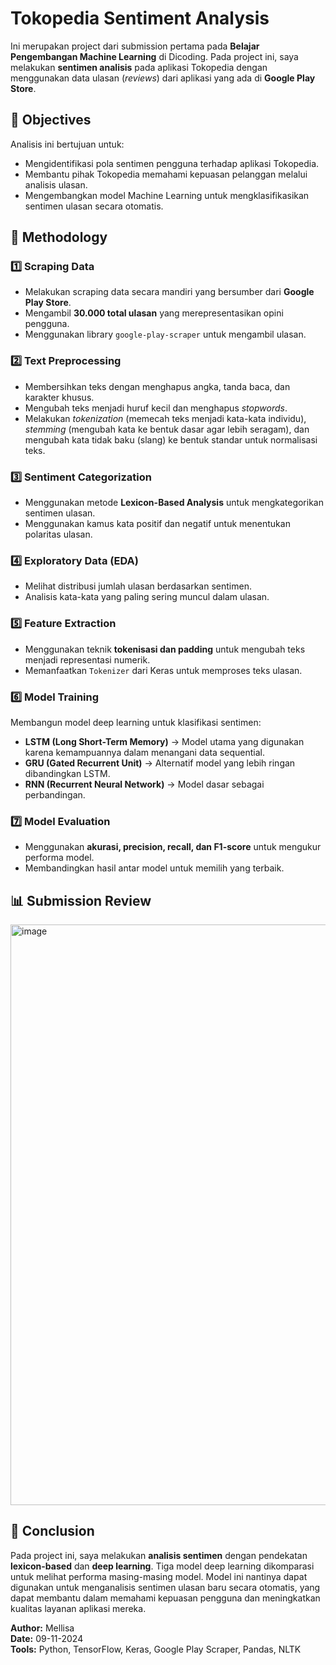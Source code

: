 # Tokopedia Sentiment Analysis

Ini merupakan project dari submission pertama pada **Belajar Pengembangan Machine Learning** di Dicoding. Pada project ini, saya melakukan **sentimen analisis** pada aplikasi Tokopedia dengan menggunakan data ulasan (*reviews*) dari aplikasi yang ada di **Google Play Store**.

## 📌 Objectives
Analisis ini bertujuan untuk:
- Mengidentifikasi pola sentimen pengguna terhadap aplikasi Tokopedia.
- Membantu pihak Tokopedia memahami kepuasan pelanggan melalui analisis ulasan.
- Mengembangkan model Machine Learning untuk mengklasifikasikan sentimen ulasan secara otomatis.


## 📑 Methodology

### 1️⃣ Scraping Data
- Melakukan scraping data secara mandiri yang bersumber dari **Google Play Store**.
- Mengambil **30.000 total ulasan** yang merepresentasikan opini pengguna.
- Menggunakan library `google-play-scraper` untuk mengambil ulasan.

### 2️⃣ Text Preprocessing
- Membersihkan teks dengan menghapus angka, tanda baca, dan karakter khusus.
- Mengubah teks menjadi huruf kecil dan menghapus *stopwords*.
- Melakukan *tokenization* (memecah teks menjadi kata-kata individu), *stemming* (mengubah kata ke bentuk dasar agar lebih seragam), dan mengubah kata tidak baku (slang) ke bentuk standar untuk normalisasi teks.

### 3️⃣ Sentiment Categorization
- Menggunakan metode **Lexicon-Based Analysis** untuk mengkategorikan sentimen ulasan.
- Menggunakan kamus kata positif dan negatif untuk menentukan polaritas ulasan.

### 4️⃣ Exploratory Data (EDA)
- Melihat distribusi jumlah ulasan berdasarkan sentimen.
- Analisis kata-kata yang paling sering muncul dalam ulasan.

### 5️⃣ Feature Extraction
- Menggunakan teknik **tokenisasi dan padding** untuk mengubah teks menjadi representasi numerik.
- Memanfaatkan `Tokenizer` dari Keras untuk memproses teks ulasan.

### 6️⃣ Model Training
Membangun model deep learning untuk klasifikasi sentimen:
- **LSTM (Long Short-Term Memory)** → Model utama yang digunakan karena kemampuannya dalam menangani data sequential.
- **GRU (Gated Recurrent Unit)** → Alternatif model yang lebih ringan dibandingkan LSTM.
- **RNN (Recurrent Neural Network)** → Model dasar sebagai perbandingan.

### 7️⃣ Model Evaluation
- Menggunakan **akurasi, precision, recall, dan F1-score** untuk mengukur performa model.
- Membandingkan hasil antar model untuk memilih yang terbaik.


## 📊 Submission Review
<img width="929" alt="image" src="https://github.com/user-attachments/assets/945ba15d-e80a-4399-bc7d-6db62e97723e" />

## 📌 Conclusion
Pada project ini, saya melakukan **analisis sentimen** dengan pendekatan **lexicon-based** dan **deep learning**. Tiga model deep learning dikomparasi untuk melihat performa masing-masing model. Model ini nantinya dapat digunakan untuk menganalisis sentimen ulasan baru secara otomatis, yang dapat membantu dalam memahami kepuasan pengguna dan meningkatkan kualitas layanan aplikasi mereka.



**Author:** Mellisa  
**Date:** 09-11-2024  
**Tools:** Python, TensorFlow, Keras, Google Play Scraper, Pandas, NLTK
